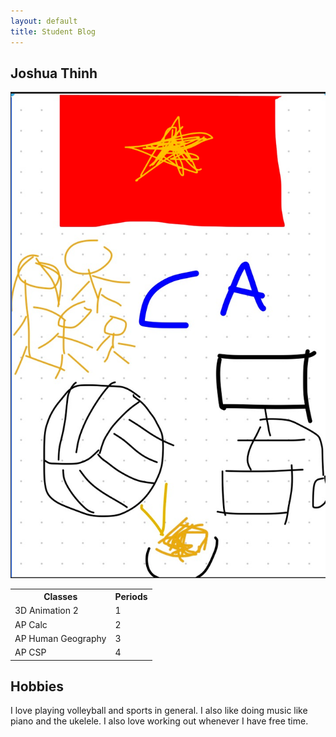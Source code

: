 ```yaml
---
layout: default
title: Student Blog
---
```



## Joshua Thinh
![Alt text](image.png)

<table>
  <tr>
    <th>Classes</th>
    <th>Periods</th>
  </tr>
  <tr>
    <td>3D Animation 2</td>
    <td>1</td>
  </tr>
  <tr>
    <td>AP Calc</td>
    <td>2</td>
  </tr>
  <tr>
    <td>AP Human Geography</td>
    <td>3</td>
  </tr>
  <tr>
    <td>AP CSP</td>
    <td>4</td>
  </tr>
</table>

## Hobbies
I love playing volleyball and sports in general. I also like doing music like piano and the ukelele. I also love working out whenever I have free time.
